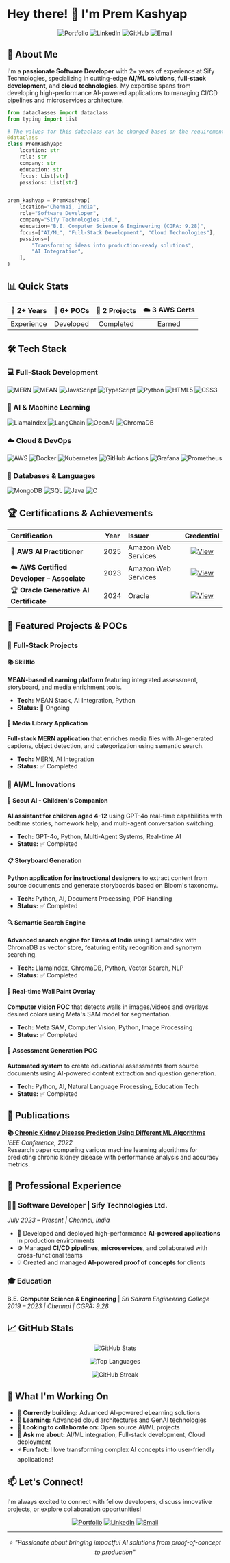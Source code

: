 # Hey there! 👋 I'm Prem Kashyap

<div align="center">
  
[![Portfolio](https://img.shields.io/badge/Portfolio-000000?style=for-the-badge&logo=About.me&logoColor=white)](https://prem-kashyap.pages.dev)
[![LinkedIn](https://img.shields.io/badge/LinkedIn-0077B5?style=for-the-badge&logo=linkedin&logoColor=white)](https://www.linkedin.com/in/prem-kashyap-chilakamarthi)
[![GitHub](https://img.shields.io/badge/GitHub-100000?style=for-the-badge&logo=github&logoColor=white)](https://github.com/premkashyap004)
[![Email](https://img.shields.io/badge/Email-D14836?style=for-the-badge&logo=gmail&logoColor=white)](mailto:prem.kashyap.0206@gmail.com)

</div>

## 🚀 About Me

I'm a **passionate Software Developer** with 2+ years of experience at Sify Technologies, specializing in cutting-edge **AI/ML solutions**, **full-stack development**, and **cloud technologies**. My expertise spans from developing high-performance AI-powered applications to managing CI/CD pipelines and microservices architecture.

```python
from dataclasses import dataclass
from typing import List

# The values for this dataclass can be changed based on the requirements....
@dataclass
class PremKashyap:
    location: str
    role: str
    company: str
    education: str
    focus: List[str]
    passions: List[str]


prem_kashyap = PremKashyap(
    location="Chennai, India",
    role="Software Developer",
    company="Sify Technologies Ltd.",
    education="B.E. Computer Science & Engineering (CGPA: 9.28)",
    focus=["AI/ML", "Full-Stack Development", "Cloud Technologies"],
    passions=[
        "Transforming ideas into production-ready solutions",
        "AI Integration",
    ],
)

```

## 📊 Quick Stats

<div align="center">

| 🎯 **2+ Years** | 🚀 **6+ POCs** | 💼 **2 Projects** | ☁️ **3 AWS Certs** |
| :-------------: | :------------: | :---------------: | :----------------: |
|   Experience    |   Developed    |     Completed     |       Earned       |

</div>

## 🛠️ Tech Stack

### 💻 Full-Stack Development

![MERN](https://img.shields.io/badge/MERN-20232A?style=for-the-badge&logo=react&logoColor=61DAFB)
![MEAN](https://img.shields.io/badge/MEAN-FF6B6B?style=for-the-badge&logo=angular&logoColor=white)
![JavaScript](https://img.shields.io/badge/JavaScript-F7DF1E?style=for-the-badge&logo=javascript&logoColor=black)
![TypeScript](https://img.shields.io/badge/TypeScript-007ACC?style=for-the-badge&logo=typescript&logoColor=white)
![Python](https://img.shields.io/badge/Python-3776AB?style=for-the-badge&logo=python&logoColor=white)
![HTML5](https://img.shields.io/badge/HTML5-E34F26?style=for-the-badge&logo=html5&logoColor=white)
![CSS3](https://img.shields.io/badge/CSS3-1572B6?style=for-the-badge&logo=css3&logoColor=white)

### 🤖 AI & Machine Learning

![LlamaIndex](https://img.shields.io/badge/LlamaIndex-000000?style=for-the-badge&logo=llama&logoColor=white)
![LangChain](https://img.shields.io/badge/LangChain-121212?style=for-the-badge&logo=chainlink&logoColor=white)
![OpenAI](https://img.shields.io/badge/OpenAI-412991?style=for-the-badge&logo=openai&logoColor=white)
![ChromaDB](https://img.shields.io/badge/ChromaDB-FF6B35?style=for-the-badge&logo=database&logoColor=white)

### ☁️ Cloud & DevOps

![AWS](https://img.shields.io/badge/Amazon_AWS-232F3E?style=for-the-badge&logo=amazon-aws&logoColor=white)
![Docker](https://img.shields.io/badge/Docker-2496ED?style=for-the-badge&logo=docker&logoColor=white)
![Kubernetes](https://img.shields.io/badge/Kubernetes-326ce5?style=for-the-badge&logo=kubernetes&logoColor=white)
![GitHub Actions](https://img.shields.io/badge/GitHub_Actions-2088FF?style=for-the-badge&logo=github-actions&logoColor=white)
![Grafana](https://img.shields.io/badge/Grafana-F46800?style=for-the-badge&logo=grafana&logoColor=white)
![Prometheus](https://img.shields.io/badge/Prometheus-E6522C?style=for-the-badge&logo=prometheus&logoColor=white)

### 💾 Databases & Languages

![MongoDB](https://img.shields.io/badge/MongoDB-4EA94B?style=for-the-badge&logo=mongodb&logoColor=white)
![SQL](https://img.shields.io/badge/SQL-4479A1?style=for-the-badge&logo=mysql&logoColor=white)
![Java](https://img.shields.io/badge/Java-ED8B00?style=for-the-badge&logo=java&logoColor=white)
![C](https://img.shields.io/badge/C-00599C?style=for-the-badge&logo=c&logoColor=white)

## 🏆 Certifications & Achievements

<div align="center">

| Certification                              | Year | Issuer              |                                                                                                              Credential                                                                                                              |
| :----------------------------------------- | :--: | :------------------ | :----------------------------------------------------------------------------------------------------------------------------------------------------------------------------------------------------------------------------------: |
| 🤖 **AWS AI Practitioner**                 | 2025 | Amazon Web Services |                                                               [![View](https://img.shields.io/badge/View-FF9500?style=flat-square&logo=amazon-aws&logoColor=white)](#)                                                               |
| ☁️ **AWS Certified Developer – Associate** | 2023 | Amazon Web Services |                              [![View](https://img.shields.io/badge/View-FF9500?style=flat-square&logo=amazon-aws&logoColor=white)](https://www.credly.com/badges/7a9560b3-ac1b-4d67-85ca-531d218493ce)                               |
| 🏆 **Oracle Generative AI Certificate**    | 2024 | Oracle              | [![View](https://img.shields.io/badge/View-F80000?style=flat-square&logo=oracle&logoColor=white)](https://catalog-education.oracle.com/ords/certview/sharebadge?id=0996E9875F735F26A123D7DC7CC6B64A5AB423C7B96B42A4822CAC284B68B6F7) |

</div>

## 🚀 Featured Projects & POCs

### 🎯 **Full-Stack Projects**

#### 📚 Skillflo

**MEAN-based eLearning platform** featuring integrated assessment, storyboard, and media enrichment tools.

- **Tech:** MEAN Stack, AI Integration, Python
- **Status:** 🔄 Ongoing

#### 📱 Media Library Application

**Full-stack MERN application** that enriches media files with AI-generated captions, object detection, and categorization using semantic search.

- **Tech:** MERN, AI Integration
- **Status:** ✅ Completed

### 🤖 **AI/ML Innovations**

#### 🧠 Scout AI - Children's Companion

**AI assistant for children aged 4-12** using GPT-4o real-time capabilities with bedtime stories, homework help, and multi-agent conversation switching.

- **Tech:** GPT-4o, Python, Multi-Agent Systems, Real-time AI
- **Status:** ✅ Completed

#### 📋 Storyboard Generation

**Python application for instructional designers** to extract content from source documents and generate storyboards based on Bloom's taxonomy.

- **Tech:** Python, AI, Document Processing, PDF Handling
- **Status:** ✅ Completed

#### 🔍 Semantic Search Engine

**Advanced search engine for Times of India** using LlamaIndex with ChromaDB as vector store, featuring entity recognition and synonym searching.

- **Tech:** LlamaIndex, ChromaDB, Python, Vector Search, NLP
- **Status:** ✅ Completed

#### 🎨 Real-time Wall Paint Overlay

**Computer vision POC** that detects walls in images/videos and overlays desired colors using Meta's SAM model for segmentation.

- **Tech:** Meta SAM, Computer Vision, Python, Image Processing
- **Status:** ✅ Completed

#### 📝 Assessment Generation POC

**Automated system** to create educational assessments from source documents using AI-powered content extraction and question generation.

- **Tech:** Python, AI, Natural Language Processing, Education Tech
- **Status:** ✅ Completed

## 📄 Publications

**📚 [Chronic Kidney Disease Prediction Using Different ML Algorithms](https://ieeexplore.ieee.org/document/10040329)**  
_IEEE Conference, 2022_  
Research paper comparing various machine learning algorithms for predicting chronic kidney disease with performance analysis and accuracy metrics.

## 💼 Professional Experience

### 👨‍💻 Software Developer | **Sify Technologies Ltd.**

_July 2023 – Present | Chennai, India_

- 🚀 Developed and deployed high-performance **AI-powered applications** in production environments
- ⚙️ Managed **CI/CD pipelines**, **microservices**, and collaborated with cross-functional teams
- 💡 Created and managed **AI-powered proof of concepts** for clients

### 🎓 Education

**B.E. Computer Science & Engineering** | _Sri Sairam Engineering College_  
_2019 – 2023 | Chennai | CGPA: 9.28_

## 📈 GitHub Stats

<div align="center">

![GitHub Stats](https://github-readme-stats.vercel.app/api?username=premkashyap004&show_icons=true&theme=radical&hide_border=true&count_private=true)

![Top Languages](https://github-readme-stats.vercel.app/api/top-langs/?username=premkashyap004&layout=compact&theme=radical&hide_border=true)

![GitHub Streak](https://github-readme-streak-stats.herokuapp.com/?user=premkashyap004&theme=radical&hide_border=true)

</div>

## 🌟 What I'm Working On

- 🔭 **Currently building:** Advanced AI-powered eLearning solutions
- 🌱 **Learning:** Advanced cloud architectures and GenAI technologies
- 👯 **Looking to collaborate on:** Open source AI/ML projects
- 💬 **Ask me about:** AI/ML integration, Full-stack development, Cloud deployment
- ⚡ **Fun fact:** I love transforming complex AI concepts into user-friendly applications!

## 📫 Let's Connect!

I'm always excited to connect with fellow developers, discuss innovative projects, or explore collaboration opportunities!

<div align="center">

[![Portfolio](https://img.shields.io/badge/Portfolio-Visit%20My%20Website-000000?style=for-the-badge&logo=About.me&logoColor=white)](https://prem-kashyap.pages.dev)
[![LinkedIn](https://img.shields.io/badge/LinkedIn-Connect%20With%20Me-0077B5?style=for-the-badge&logo=linkedin&logoColor=white)](https://www.linkedin.com/in/prem-kashyap-chilakamarthi)
[![Email](https://img.shields.io/badge/Email-Send%20A%20Message-D14836?style=for-the-badge&logo=gmail&logoColor=white)](mailto:prem.kashyap.0206@gmail.com)

---

⭐️ _"Passionate about bringing impactful AI solutions from proof-of-concept to production"_

</div>
